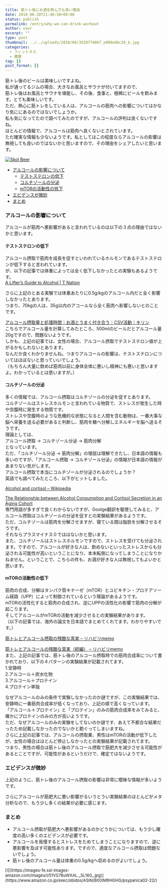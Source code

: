 ```yaml
---
title: 筋トレ後にお酒を飲んでも良い理由
date: 2018-06-28T21:40:58+09:00
status: publish
permalink: /entry/why-we-can-drink-workout
author: user
excerpt: ""
type: post
thumbnail: ../../uploads/2018/06/3520774067_e000edbc26_b.jpg
categories:
  - フィットネス
  - 健康
tag: []
post_format: []
---
```


筋トレ後のビールは美味しいですよね。  
私が通ってるジムの場合、大きなお風呂とサウナが付いてますので、  
筋トレ後はお風呂とサウナを堪能し、その後、食事と、極稀にビールを飲みます。とても美味しいです。  
ただ、熱心に筋トレをしている人は、アルコールの筋肉への影響についてはかなり気ににあるのではないでしょうか。  
私も気になってたので調べてみたのですが、アルコールの評判は良くないですね。  
ほとんどの情報で、アルコールは筋肉へ良くないとされています。  
ただ確実な情報も少ないようです。私としてはこの程度ならアルコールの影響は無視しても良いのではないかと思いますので、その理由をシェアしたいと思います。

[![Skol Beer](https://farm4.staticflickr.com/3311/3520774067_e000edbc26_b.jpg)](https://www.flickr.com/photos/daremoshiranai/3520774067/ "Skol Beer by Daremoshiranai, on Flickr")

<script async="" charset="utf-8" src="https://embedr.flickr.com/assets/client-code.js"></script>

[ ](https://www.flickr.com/photos/schilder/4189039305/ "Beer! by Matt Schilder, on Flickr")

<script async="" charset="utf-8" src="https://embedr.flickr.com/assets/client-code.js"></script>

- [アルコールの影響について](#%E3%82%A2%E3%83%AB%E3%82%B3%E3%83%BC%E3%83%AB%E3%81%AE%E5%BD%B1%E9%9F%BF%E3%81%AB%E3%81%A4%E3%81%84%E3%81%A6)
  - [テストステロンの低下](#%E3%83%86%E3%82%B9%E3%83%88%E3%82%B9%E3%83%86%E3%83%AD%E3%83%B3%E3%81%AE%E4%BD%8E%E4%B8%8B)
  - [コルチゾールの分泌](#%E3%82%B3%E3%83%AB%E3%83%81%E3%82%BE%E3%83%BC%E3%83%AB%E3%81%AE%E5%88%86%E6%B3%8C)
  - [mTORの活動性の低下](#mTOR%E3%81%AE%E6%B4%BB%E5%8B%95%E6%80%A7%E3%81%AE%E4%BD%8E%E4%B8%8B)
- [エビデンスが微妙](#%E3%82%A8%E3%83%93%E3%83%87%E3%83%B3%E3%82%B9%E3%81%8C%E5%BE%AE%E5%A6%99)
- [まとめ](#%E3%81%BE%E3%81%A8%E3%82%81)

### アルコールの影響について

アルコールが筋肉へ悪影響があると言われているのは以下の３点の理由ではないかと思います。

#### テストステロンの低下

アルコール摂取で筋肉を成長を促すといわれているホルモンであるテストステロンが低下すると言われています。  
が、以下の記事では体重によっては全く低下しなかったとの実験もあるようです。  
[A Lifter’s Guide to Alcohol | T Nation](https://www.t-nation.com/diet-fat-loss/lifters-guide-to-alcohol)

さらに上記のとある実験では体重あたりに0.5g/kgのアルコール内だと全く影響しなかったとあります。  
つまり、70kgの人は、35g以内のアコールなら全く筋肉へ影響しないとのことです。

[アルコール摂取量と処理時間｜お酒とうまく付き合う｜CSV活動｜キリン](http://www.kirin.co.jp/csv/arp/proper/check_list.html)  
こちらでアルコール量を計算してみたところ、500mlのビールだとアルコール量20gですので、問題ないようです。  
しかも、上記の記事では、女性の場合、アルコール摂取でテストステロン値が上がるかもしれないとあります。  
なんだか良くわかりませんね。つまりアルコールの影響は、テストステロンについてはほぼないと思っていいでしょう。  
（もちろん大量に飲めば筋肉以前に身体全体に悪いし精神にも悪いと思いますよ。わかっているとは思いますが。）

#### コルチゾールの分泌

多くの情報では、アルコール摂取はコルチゾールの分泌を促すとあります。  
コルチゾールはストレスホルモンと言われている物質で、ストレスが発生した時や空腹時に発生する物質です。  
ストレスや空腹時のような危機的な状態になると人間を含む動物は、一番大事な脳へ栄養を送る必要があると判断し、筋肉を糖へ分解しエネルギーを脳へ送るそうです。  
理論としては、  
アルコール摂取 → コルチゾール分泌 → 筋肉分解  
となっています。  
ただ、「コルチゾール分泌 → 筋肉分解」の理屈は理解できたし、日本語の情報も多いのですが、「アルコール摂取 → コルチゾール分泌」の情報が日本語の情報があまりない気がします。  
アルコール摂取で本当にコルチゾールが分泌されるのでしょうか？  
英語でも調べてみたところ、以下がヒットしました。

[Alcohol and cortisol – Wikipedia](https://en.wikipedia.org/wiki/Alcohol_and_cortisol)

[The Relationship between Alcohol Consumption and Cortisol Secretion in an Aging Cohort](https://www.ncbi.nlm.nih.gov/pmc/articles/PMC2266962/)  
専門用語が多すぎで良くわからないですが、Goolge翻訳を駆使してみると、アルコール摂取はコルチゾールの分泌を促すとの実験結果があるようです。  
ただ、コルチゾールは筋肉を分解させますが、寝ている間は脂肪を分解させるそうです。  
それならプラスマイナス０でははないかと思います。  
また、コルチゾールはストレスホルモンですので、ストレスを受けても分泌されます。ですので、アルコールが好きな人は、飲めないといったストレスからも分泌される可能性が高いということになり、本末転倒になってしまうことになりかねません。ということで、こちらの件も、お酒が好きな人は無視してもよいかと思います。

#### mTORの活動性の低下

筋肉の合成、分解はタンパク質キナーゼ（mTOR）とユビキチン・プロテアソーム経路（UPP）によって制御されているという理論があるようです。  
mTORの活性化すると筋肉の合成され、逆にUPPの活性化の影響で筋肉の分解が起こります。  
そしてアルコールがmTORの活動を減少させるとの実験結果があります。  
（以下の記事では、海外の論文を日本語でまとめてくれてます。わかりやすいです。）

[筋トレとアルコール摂取の残酷な真実 – リハビリmemo](http://www.rehabilimemo.com/entry/2017/08/06/134948)

[筋トレとアルコールの残酷な真実（続編） – リハビリmemo](http://www.rehabilimemo.com/entry/2017/11/30/155515)  
また、上記の記事では、筋トレ後のアルコール摂取時での筋肉合成率について書かれており、以下の４パターンの実験結果が記載されてます。  
1.安静時  
2.アルコール＋炭水化物  
3.アルコール＋プロテイン  
4.プロテイン単独

なぜアルコールのみの条件で実験しなかったのか謎ですが、この実験結果では、安静時に一番筋肉合成率が低くなっており、上記の順で高くなっています。  
「アルコール＋プロテイン」と「プロテイン」のみの筋肉合成率をみてみると、確かにプロテインのみの方が高いようです。  
ただ、なぜアルコールのみの実験をしてないのか謎です、あえて不都合な結果だったため記載しなかったのでないかと勘ぐってしまいますね。  
さらに上記の記事では、アルコールの摂取業、男性はmTORの活動が低下したが、女性の場合はほとんど停止しなかったとの実験結果が記載されてます。  
つまり、男性の場合は筋トレ後のアルコール摂取で筋肥大を減少させる可能性があるとことですが、可能性があるというだけで、確定ではないようです。

### エビデンスが微妙

上記のように、筋トレ後のアルコール摂取の影響は非常に曖昧な情報が多いようです。

さらにアルコールが筋肥大に悪い影響がるいうとうい実験結果のほとんどがメタ分析なので、もう少し多くの結果が必要に感じます。

### まとめ

- アルコール摂取が筋肥大へ悪影響があるのかどうかについては、もう少し確度の高い多くのエビデンスが必要です。
- アルコールを我慢するとストレスをためてしまうことになりますので、逆に悪影響を及ぼす可能性あります。ですので、適度なアルコール摂取は問題ないでしょう。
- 筋トレ後のアルコール量は体重の0.5g/kgへ収めるのがよいでしょう。

<div class="kaerebalink-box" style="text-align: left; padding-bottom: 20px; font-size: small; zoom: 1; overflow: hidden;"><div class="kaerebalink-image" style="float: left; margin: 0 15px 10px 0;">[![](https://images-fe.ssl-images-amazon.com/images/I/51VS78uWXAL._SL160_.jpg)](https://www.amazon.co.jp/exec/obidos/ASIN/B00IM9HGHG/psypanica02-22/)</div><div class="kaerebalink-info" style="line-height: 120%; zoom: 1; overflow: hidden;"><div class="kaerebalink-name" style="margin-bottom: 10px; line-height: 120%;">[ヒューガルデン ホワイト 330ml瓶×24本](https://www.amazon.co.jp/exec/obidos/ASIN/B00IM9HGHG/psypanica02-22/)<div class="kaerebalink-powered-date" style="font-size: 8pt; margin-top: 5px; font-family: verdana; line-height: 120%;">posted with [カエレバ](https://kaereba.com)</div></div><div class="kaerebalink-detail" style="margin-bottom: 5px;">Anheuser-Busch InBev Japan 2014-04-08</div><div class="kaerebalink-link1" style="margin-top: 10px;"><div class="shoplinkamazon" style="display: inline; margin-right: 5px;">[Amazon](https://www.amazon.co.jp/gp/search?keywords=%E3%83%92%E3%83%A5%E3%83%BC%E3%82%AC%E3%83%AB%E3%83%87%E3%83%B3&__mk_ja_JP=%E3%82%AB%E3%82%BF%E3%82%AB%E3%83%8A&tag=psypanica02-22)</div><div class="shoplinkrakuten" style="display: inline; margin-right: 5px;">[楽天市場](https://hb.afl.rakuten.co.jp/hgc/16c2f0d7.b600e952.16c2f0d8.0750ca08/?pc=https%3A%2F%2Fsearch.rakuten.co.jp%2Fsearch%2Fmall%2F%25E3%2583%2592%25E3%2583%25A5%25E3%2583%25BC%25E3%2582%25AC%25E3%2583%25AB%25E3%2583%2587%25E3%2583%25B3%2F-%2Ff.1-p.1-s.1-sf.0-st.A-v.2%3Fx%3D0%26scid%3Daf_ich_link_urltxt%26m%3Dhttp%3A%2F%2Fm.rakuten.co.jp%2F)</div></div></div><div class="booklink-footer" style="clear: left;"> </div></div>
